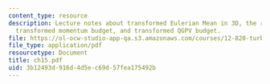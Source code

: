```yaml
---
content_type: resource
description: Lecture notes about transformed Eulerian Mean in 3D, the residual circulation,
  transformed momentum budget, and transformed QGPV budget.
file: https://ol-ocw-studio-app-qa.s3.amazonaws.com/courses/12-820-turbulence-in-the-ocean-and-atmosphere-spring-2007/3b12493d916d4d5ec69d57fea175492b_ch15.pdf
file_type: application/pdf
resourcetype: Document
title: ch15.pdf
uid: 3b12493d-916d-4d5e-c69d-57fea175492b
---
```

